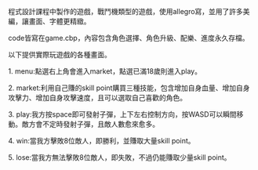 <p>程式設計課程中製作的遊戲，戰鬥機類型的遊戲，使用allegro寫，並用了許多美編，讓畫面、字體更精緻。<p>
<p>code皆寫在game.cbp，內容包含角色選擇、角色升級、配樂、進度永久存檔。<p>
<p>以下提供實際玩遊戲的各種畫面。<p>
<p>1. menu:點選右上角會進入market，點選已滿18歲則進入play。<p>
<p>2. market:利用自己賺的skill point購買三種技能，包含增加自身血量、增加自身攻擊力、增加自身攻擊速度，且可以選取自己喜歡的角色。<p>
<p>3. play:我方按space即可發射子彈，上下左右控制方向，按WASD可以瞬間移動。敵方會不定時發射子彈，且敵人數愈來愈多。<p>
<p>4. win:當我方擊敗8位敵人，即勝利，並賺取大量skill point。<p>
<p>5. lose:當我方無法擊敗8位敵人，即失敗，不過仍能賺取少量skill point。<p>

